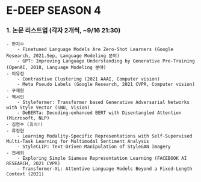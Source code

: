 # E-DEEP SEASON 4

### 1. 논문 리스트업 (각자 2개씩, ~9/16 21:30)
    - 한지수
        - Finetuned Language Models Are Zero-Shot Learners (Google Research, 2021.Sep, Language Modeling 분야) 
        - GPT: Improving Language Understanding by Generative Pre-Training (OpenAI, 2018, Language Modeling 분야)
    - 이유정
        - Contrastive Clustering (2021 AAAI, Computer vision)
        - Meta Pseudo Labels (Google Research, 2021 CVPR, Computer vision)
    - 구재원
    - 백서인
        - Styleformer: Transformer based Generative Adversarial Networks with Style Vector (SNU, Vision)
        - DeBERTa: Decoding-enhanced BERT with Disentangled Attention (Microsoft, NLP)
    - 김연수 (휴식!)
    - 류정현
        - Learning Modality-Specific Representations with Self-Supervised Multi-Task Learning for Multimodal Sentiment Analysis
        - StyleCLIP: Text-Driven Manipulation of StyleGAN Imagery
    - 전세희
        - Exploring Simple Siamese Representation Learning (FACEBOOK AI RESEARCH, 2021 CVPR)
        - Transformer-XL: Attentive Language Models Beyond a Fixed-Length Context (2021)

